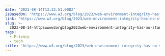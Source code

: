 ```yaml
---
date: '2023-08-14T13:32:51.000Z'
isBasedOn: 'https://www.w3.org/blog/2023/web-environment-integrity-has-no-standing-at-w3c/'
link: 'https://www.w3.org/blog/2023/web-environment-integrity-has-no-standing-at-w3c/'
slug: >-
  2023-08-14-httpswwww3orgblog2023web-environment-integrity-has-no-standing-at-w3c
tags:
  - Privacy
  - tech
title: 'https://www.w3.org/blog/2023/web-environment-integrity-has-no-standing-at-w3c/'
---
```


